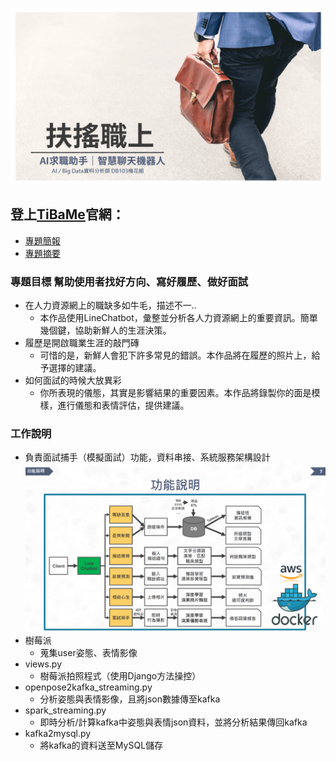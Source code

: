 ![](https://github.com/SevenMilk/TiBaMe_Project/blob/master/images/%E5%B0%81%E9%9D%A2.png)
## 登上[TiBaMe](https://www.tibame.com/coursegoodjob/bigdata?path=works/works_JobHunter.html)官網：
* [專題簡報](https://reurl.cc/QdYx1M)
* [專題摘要](https://reurl.cc/E7VeOm)

### 專題目標 幫助使用者找好方向、寫好履歷、做好面試
* 在人力資源網上的職缺多如牛毛，描述不一..
   * 本作品使用LineChatbot，彙整並分析各人力資源網上的重要資訊。簡單幾個鍵，協助新鮮人的生涯決策。
* 履歷是開啟職業生涯的敲門磚
   * 可惜的是，新鮮人會犯下許多常見的錯誤。本作品將在履歷的照片上，給予選擇的建議。
* 如何面試的時候大放異彩
   * 你所表現的儀態，其實是影響結果的重要因素。本作品將錄製你的面是模樣，進行儀態和表情評估，提供建議。


### 工作說明
* 負責面試捕手（模擬面試）功能，資料串接、系統服務架構設計  
![](https://github.com/SevenMilk/TiBaMe_Project/blob/master/images/%E6%9E%B6%E6%A7%8B%E5%9C%96.png)
* 樹莓派   
    * 蒐集user姿態、表情影像  
* views.py   
    * 樹莓派拍照程式（使用Django方法操控）  
* openpose2kafka_streaming.py   
    * 分析姿態與表情影像，且將json數據傳至kafka  
* spark_streaming.py   
    * 即時分析/計算kafka中姿態與表情json資料，並將分析結果傳回kafka  
* kafka2mysql.py  
    * 將kafka的資料送至MySQL儲存  
